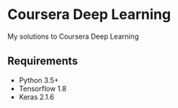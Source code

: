 # Coursera Deep Learning
My solutions to Coursera Deep Learning


## Requirements
- Python 3.5+
- Tensorflow 1.8
- Keras 2.1.6

